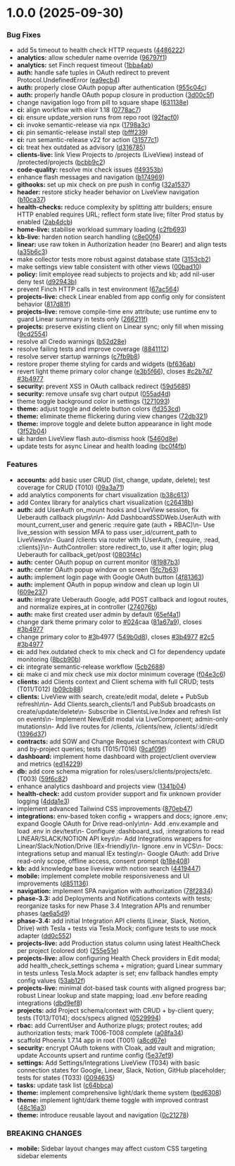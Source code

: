 # 1.0.0 (2025-09-30)


### Bug Fixes

* add 5s timeout to health check HTTP requests ([4486222](https://github.com/slickage/dashboard-ssd/commit/448622258683a6d558c55e266ddcbdbd122f4642))
* **analytics:** allow scheduler name override ([96797f1](https://github.com/slickage/dashboard-ssd/commit/96797f17bae9f96893438239a4f79b607d27a96f))
* **analytics:** set Finch request timeout ([1bba4ab](https://github.com/slickage/dashboard-ssd/commit/1bba4ab99fa7840b0ae4425950aaab7a02a43bf2))
* **auth:** handle safe tuples in OAuth redirect to prevent Protocol.UndefinedError ([ea9ecb4](https://github.com/slickage/dashboard-ssd/commit/ea9ecb4b1657b0811d53f9475779a953406a4e84))
* **auth:** properly close OAuth popup after authentication ([955c04c](https://github.com/slickage/dashboard-ssd/commit/955c04c727963efb03563e7c4120a93540ea6e32))
* **auth:** properly handle OAuth popup closure in production ([3d00c5f](https://github.com/slickage/dashboard-ssd/commit/3d00c5f0f88e4ec1079844be18bcfa7da4a15aec))
* change navigation logo from pill to square shape ([631138e](https://github.com/slickage/dashboard-ssd/commit/631138e6449907cbc4e4fba2cdc3c2c6ce48aa8c))
* **ci:** align workflow with elixir 1.18 ([0778ac7](https://github.com/slickage/dashboard-ssd/commit/0778ac7bef97a3f194a8d3a7049503ecd477b1b8))
* **ci:** ensure update_version runs from repo root ([92facf0](https://github.com/slickage/dashboard-ssd/commit/92facf02b4bef5e7ba922e3668cf0a10af38deec))
* **ci:** invoke semantic-release via npx ([1798a3c](https://github.com/slickage/dashboard-ssd/commit/1798a3c33d5a842fcbf6e0ae2959e6d542d6b28f))
* **ci:** pin semantic-release install step ([bfff239](https://github.com/slickage/dashboard-ssd/commit/bfff23904965f1c53618ccc076f8c09389658346))
* **ci:** run semantic-release v22 for action ([31577c1](https://github.com/slickage/dashboard-ssd/commit/31577c1ca05ae8e52bf11688e7bbf8c0fb233ea3))
* **ci:** treat hex outdated as advisory ([d316785](https://github.com/slickage/dashboard-ssd/commit/d3167851103bd7d2d99053affbd618c05ee5fe30))
* **clients-live:** link View Projects to /projects (LiveView) instead of /protected/projects ([bcbb9c2](https://github.com/slickage/dashboard-ssd/commit/bcbb9c22d1a9b7236446c0fc24e454bc11e04d8e))
* **code-quality:** resolve mix check issues ([f49353b](https://github.com/slickage/dashboard-ssd/commit/f49353b0859ab892f72fabce97d7c88594ca5aeb))
* enhance flash messages and navigation ([b174969](https://github.com/slickage/dashboard-ssd/commit/b174969687cb809806f54c028a097e841b94717d))
* **githooks:** set up mix check on pre push in config ([32a1537](https://github.com/slickage/dashboard-ssd/commit/32a15375f2e775a791942f6e00c255866c6f80bf))
* **header:** restore sticky header behavior on LiveView navigation ([b10ca37](https://github.com/slickage/dashboard-ssd/commit/b10ca37f75a3fa0b80c2329ec1c6fb95a620aebb))
* **health-checks:** reduce complexity by splitting attr builders; ensure HTTP enabled requires URL; reflect form state live; filter Prod status by enabled ([2ab4dcb](https://github.com/slickage/dashboard-ssd/commit/2ab4dcb3ff07f8ef0fe4a04202821ebe310258af))
* **home-live:** stabilise workload summary loading ([c2fb693](https://github.com/slickage/dashboard-ssd/commit/c2fb693738836c69d99bed5027726307b210144a))
* **kb-live:** harden notion search handling ([c8e00f4](https://github.com/slickage/dashboard-ssd/commit/c8e00f4296c20635af2f48ec9a749cf26fd3eb29))
* **linear:** use raw token in Authorization header (no Bearer) and align tests ([a35b6c3](https://github.com/slickage/dashboard-ssd/commit/a35b6c348cd7839aacd250ef83544dd38859edbb))
* make collector tests more robust against database state ([3153cb2](https://github.com/slickage/dashboard-ssd/commit/3153cb20e247f08285d8bedb713a9b63f21c781f))
* make settings view table consistent with other views ([00bad10](https://github.com/slickage/dashboard-ssd/commit/00bad100a301753a841c1f154962be5fbc4d5e80))
* **policy:** limit employee read subjects to projects and kb; add nil-user deny test ([d92943b](https://github.com/slickage/dashboard-ssd/commit/d92943bb20f1ab16d52538b280b3736458612930))
* prevent Finch HTTP calls in test environment ([67ac564](https://github.com/slickage/dashboard-ssd/commit/67ac564692b6cf8ede5d9961a569b4eeadedc210))
* **projects-live:** check Linear enabled from app config only for consistent behavior ([817d81f](https://github.com/slickage/dashboard-ssd/commit/817d81f2327105901bc00859bc3d4ae822857b34))
* **projects-live:** remove compile-time env attribute; use runtime env to guard Linear summary in tests only ([266211f](https://github.com/slickage/dashboard-ssd/commit/266211f062d882d5c921a83625cda0e2ab080c5b))
* **projects:** preserve existing client on Linear sync; only fill when missing ([9cd2554](https://github.com/slickage/dashboard-ssd/commit/9cd255468df648cb1593b46abc81626aa2a806a4))
* resolve all Credo warnings ([b52d28e](https://github.com/slickage/dashboard-ssd/commit/b52d28e87f8f2d437a517cd08c27b6dac49f4e7a))
* resolve failing tests and improve coverage ([8841112](https://github.com/slickage/dashboard-ssd/commit/8841112ff20cc169440f191d7be839e254376d0a))
* resolve server startup warnings ([c7fb9b8](https://github.com/slickage/dashboard-ssd/commit/c7fb9b85a0cb1bc572c294c82c19474a135aad92))
* restore proper theme styling for cards and widgets ([bf636ab](https://github.com/slickage/dashboard-ssd/commit/bf636abaa36aec34d4ee6e0e9480cf3590f7b9c6))
* revert light theme primary color change ([e3b5f66](https://github.com/slickage/dashboard-ssd/commit/e3b5f669d3b62661ec6d0e30f62082bdc8f26431)), closes [#c2b7d7](https://github.com/slickage/dashboard-ssd/issues/c2b7d7) [#3b4977](https://github.com/slickage/dashboard-ssd/issues/3b4977)
* **security:** prevent XSS in OAuth callback redirect ([59d5685](https://github.com/slickage/dashboard-ssd/commit/59d5685f2abbd7104ff2e34756b0753d65681fea))
* **security:** remove unsafe svg chart output ([055ad4d](https://github.com/slickage/dashboard-ssd/commit/055ad4d2f0cafd5cf551592608d06be73c1a29a4))
* theme toggle background color in settings ([1271093](https://github.com/slickage/dashboard-ssd/commit/12710934cd51bb873e4ae08a4446cfe78bb869ae))
* **theme:** adjust toggle and delete button colors ([fd353cd](https://github.com/slickage/dashboard-ssd/commit/fd353cd1d2a3228f31bcb253f4e031923bf6ee6e))
* **theme:** eliminate theme flickering during view changes ([72db321](https://github.com/slickage/dashboard-ssd/commit/72db32130df5907d9b88abbc5c2f8d88eb89679f))
* **theme:** improve toggle and delete button appearance in light mode ([3f52b04](https://github.com/slickage/dashboard-ssd/commit/3f52b04344c3f3e9372148ef0e2d946406d4975b))
* **ui:** harden LiveView flash auto-dismiss hook ([5460d8e](https://github.com/slickage/dashboard-ssd/commit/5460d8ea08556ee90f3a4b4e49bec6e6a61a4039))
* update tests for async Linear and health loading ([bc0f4fb](https://github.com/slickage/dashboard-ssd/commit/bc0f4fbf3d590e3b6d061b697d2e9cd28e2e02e4))


### Features

* **accounts:** add basic user CRUD (list, change, update, delete); test coverage for CRUD (T010) ([09a3a71](https://github.com/slickage/dashboard-ssd/commit/09a3a711a554b5538bf971021bce968fcff9500c))
* add analytics components for chart visualization ([b38c613](https://github.com/slickage/dashboard-ssd/commit/b38c6137159f4d0e0daa8b1f979ad64a29cb8ce2))
* add Contex library for analytics chart visualization ([c26418b](https://github.com/slickage/dashboard-ssd/commit/c26418bca75fc3553bc2ddc17099362e87c93395))
* **auth:** add UserAuth on_mount hooks and LiveView session, fix Ueberauth callback plugs\n\n- Add DashboardSSDWeb.UserAuth with mount_current_user and generic :require gate (auth + RBAC)\n- Use live_session with session MFA to pass user_id/current_path to LiveViews\n- Guard /clients via router with {UserAuth, {:require, :read, :clients}}\n- AuthController: store redirect_to, use it after login; plug Ueberauth for callback_get/post ([0803f4c](https://github.com/slickage/dashboard-ssd/commit/0803f4cbe9aa580ee9d3ebae50e90a200bdae31b))
* **auth:** center OAuth popup on current monitor ([81987b3](https://github.com/slickage/dashboard-ssd/commit/81987b3ce0a7c2c01164483469099e55d128d1f0))
* **auth:** center OAuth popup window on screen ([5fc7b63](https://github.com/slickage/dashboard-ssd/commit/5fc7b630e3751d4d65115fc349a5408e47c952e7))
* **auth:** implement login page with Google OAuth button ([4f81363](https://github.com/slickage/dashboard-ssd/commit/4f81363f62a29d1955bb67cff18dff013c2eede0))
* **auth:** implement OAuth in popup window and clean up login UI ([609e237](https://github.com/slickage/dashboard-ssd/commit/609e2374f018cfd9bfd3ae9f982b15a826c43447))
* **auth:** integrate Ueberauth Google, add POST callback and logout routes, and normalize expires_at in controller ([274076b](https://github.com/slickage/dashboard-ssd/commit/274076ba165a4b4c1a597bba6571910bca34939e))
* **auth:** make first created user admin by default ([65ef4a1](https://github.com/slickage/dashboard-ssd/commit/65ef4a15607ce5b99ad08970d7ed35eea35f25f6))
* change dark theme primary color to [#024](https://github.com/slickage/dashboard-ssd/issues/024)caa ([81a67a9](https://github.com/slickage/dashboard-ssd/commit/81a67a9dbea0f65e742ee94d711288ed7c3d88f2)), closes [#3b4977](https://github.com/slickage/dashboard-ssd/issues/3b4977)
* change primary color to [#3](https://github.com/slickage/dashboard-ssd/issues/3)b4977 ([549b0d8](https://github.com/slickage/dashboard-ssd/commit/549b0d8745bfc9de83db0795983a47d1bf93c2df)), closes [#3b4977](https://github.com/slickage/dashboard-ssd/issues/3b4977) [#2c5](https://github.com/slickage/dashboard-ssd/issues/2c5) [#3b4977](https://github.com/slickage/dashboard-ssd/issues/3b4977)
* **ci:** add hex.outdated check to mix check and CI for dependency update monitoring ([8bcb90b](https://github.com/slickage/dashboard-ssd/commit/8bcb90b15b5c4475edfe3346b665dd70a9e15b36))
* **ci:** integrate semantic-release workflow ([5cb2688](https://github.com/slickage/dashboard-ssd/commit/5cb26884b0629bbb3f9a021e1528c782c2919234))
* **ci:** make ci and mix check use mix doctor minimum coverage ([f04e3c6](https://github.com/slickage/dashboard-ssd/commit/f04e3c6b5cc61c65988fe65678b5779975dbed06))
* **clients:** add Clients context and Client schema with full CRUD; tests (T011/T012) ([b09cb88](https://github.com/slickage/dashboard-ssd/commit/b09cb8838e620563b27c004c2742acf0ee08c7cf))
* **clients:** LiveView with search, create/edit modal, delete + PubSub refresh\n\n- Add Clients.search_clients/1 and PubSub broadcasts on create/update/delete\n- Subscribe in ClientsLive.Index and refresh list on events\n- Implement New/Edit modal via LiveComponent; admin-only mutations\n- Add live routes for /clients, /clients/new, /clients/:id/edit ([1396d37](https://github.com/slickage/dashboard-ssd/commit/1396d37214db6b075fca3532196d0086cb8b7dc8))
* **contracts:** add SOW and Change Request schemas/context with CRUD and by-project queries; tests (T015/T016) ([9caf09f](https://github.com/slickage/dashboard-ssd/commit/9caf09f3587a98960e4c61983ecd9e9ec067c1f3))
* **dashboard:** implement home dashboard with project/client overview and metrics ([ed14229](https://github.com/slickage/dashboard-ssd/commit/ed14229b3e2dee1fdfe77d05353b3689fe2c9b0f))
* **db:** add core schema migration for roles/users/clients/projects/etc. (T003) ([59f6c82](https://github.com/slickage/dashboard-ssd/commit/59f6c82dd6683d58033b0610d3309e05c708fead))
* enhance analytics dashboard and projects view ([1341b04](https://github.com/slickage/dashboard-ssd/commit/1341b04ec678171190e892d97f8bf1096b165fa6))
* **health-check:** add custom provider support and fix unknown provider logging ([4dda1e3](https://github.com/slickage/dashboard-ssd/commit/4dda1e3731b76023700c8d5ba9740f98b10369a5))
* implement advanced Tailwind CSS improvements ([870eb47](https://github.com/slickage/dashboard-ssd/commit/870eb471d7e1d8df46cf4b55aadbef17da28b75c))
* **integrations:** env-based token config + wrappers and docs; ignore .env; expand Google OAuth for Drive read-only\n\n- Add .env.example and load .env in dev/test\n- Configure :dashboard_ssd, :integrations to read LINEAR/SLACK/NOTION API keys\n- Add Integrations wrappers for Linear/Slack/Notion/Drive (IEx-friendly)\n- Ignore .env in VCS\n- Docs: integrations setup and manual IEx testing\n- Google OAuth: add Drive read-only scope, offline access, consent prompt ([b18e408](https://github.com/slickage/dashboard-ssd/commit/b18e4086f3548c50a97f53f0b6c6b970099657ee))
* **kb:** add knowledge base liveview with notion search ([4419447](https://github.com/slickage/dashboard-ssd/commit/4419447464042e81ba7ff3ba7340d792a8c2bed0))
* **mobile:** implement complete mobile responsiveness and UI improvements ([d851136](https://github.com/slickage/dashboard-ssd/commit/d851136293815cf75c9c9d2157115260599744a3))
* **navigation:** implement SPA navigation with authorization ([78f2834](https://github.com/slickage/dashboard-ssd/commit/78f28342850e580a54791494b563d5cc0bc69a41))
* **phase-3.3:** add Deployments and Notifications contexts with tests; reorganize tasks for new Phase 3.4 Integration APIs and renumber phases ([ae6a5d9](https://github.com/slickage/dashboard-ssd/commit/ae6a5d93d852445134453831f2be713effb61488))
* **phase-3.4:** add initial Integration API clients (Linear, Slack, Notion, Drive) with Tesla + tests via Tesla.Mock; configure tests to use mock adapter ([dd0c552](https://github.com/slickage/dashboard-ssd/commit/dd0c552e9b45ec5fbb62259b162d6985c8c02eb2))
* **projects-live:** add Production status column using latest HealthCheck per project (colored dot) ([255e51e](https://github.com/slickage/dashboard-ssd/commit/255e51e1a6599523ce719ec8ffd1b3ea55b18d24))
* **projects-live:** allow configuring Health Check providers in Edit modal; add health_check_settings schema + migration; guard Linear summary in tests unless Tesla.Mock adapter is set; env fallback handles empty config values ([53ab12f](https://github.com/slickage/dashboard-ssd/commit/53ab12f5ba581be63e637b007e2179e82bca7dce))
* **projects-live:** minimal dot-based task counts with aligned progress bar; robust Linear lookup and state mapping; load .env before reading integrations ([dbd9ef8](https://github.com/slickage/dashboard-ssd/commit/dbd9ef847df1e5a3c11b0ed5b2d73b5c3761d215))
* **projects:** add Project schema/context with CRUD + by-client query; tests (T013/T014); docs/specs aligned ([0529994](https://github.com/slickage/dashboard-ssd/commit/052999485fa1d13ffdfe1f276ea43bc5b037ed3f))
* **rbac:** add CurrentUser and Authorize plugs; protect routes; add authorization tests; mark T006-T008 complete ([a08fa34](https://github.com/slickage/dashboard-ssd/commit/a08fa3472a8d54a3a9a4032072ec2eb19abace81))
* scaffold Phoenix 1.7.14 app in root (T001) ([a8cd67e](https://github.com/slickage/dashboard-ssd/commit/a8cd67eca88abb6b16d7e6741a3c7b2d49744bc8))
* **security:** encrypt OAuth tokens with Cloak, add vault and migration; update Accounts upsert and runtime config ([5e37ef9](https://github.com/slickage/dashboard-ssd/commit/5e37ef9fdd7fea3cfb9eefe211b1d3b89ac8e019))
* **settings:** Add Settings/Integrations LiveView (T034) with basic connection states for Google, Linear, Slack, Notion, GitHub placeholder; tests for states (T033) ([0094635](https://github.com/slickage/dashboard-ssd/commit/00946351a912f3d9130100f23605ffe04ce59cd1))
* **tasks:** update task list ([c64bbca](https://github.com/slickage/dashboard-ssd/commit/c64bbca33c306acc4472b4721489cf11403a2bb3))
* **theme:** implement comprehensive light/dark theme system ([bed6308](https://github.com/slickage/dashboard-ssd/commit/bed6308390fa86a59790d04bfcb3d411dd5e9d83))
* **theme:** implement light/dark theme toggle with improved contrast ([48c16a3](https://github.com/slickage/dashboard-ssd/commit/48c16a33e66ac7b00e55c856baee501ab7c53d31))
* **theme:** introduce reusable layout and navigation ([0c21278](https://github.com/slickage/dashboard-ssd/commit/0c212784e31aa0d3d934720d7b60eddc4bdf04b9))


### BREAKING CHANGES

* **mobile:** Sidebar layout changes may affect custom CSS targeting sidebar elements

